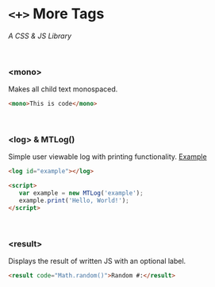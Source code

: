 # `<+>` More Tags
*A CSS & JS Library*

<br>

### **\<mono\>**
Makes all child text monospaced.
```html
<mono>This is code</mono>
```

<br>

### **\<log\>** & **MTLog()**
Simple user viewable log with printing functionality. [Example](https://jsfiddle.net/sykeben/jphbf8xm/)
```html
<log id="example"></log>

<script>
   var example = new MTLog('example');
   example.print('Hello, World!');
</script>
```

<br>

### **\<result\>**
Displays the result of written JS with an optional label.
```html
<result code="Math.random()">Random #:</result>
```